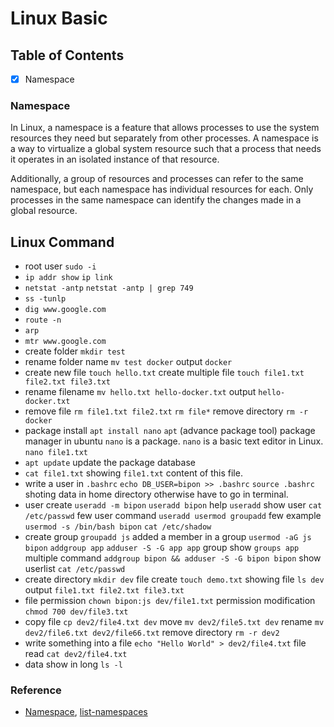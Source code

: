 # Linux Basic


## Table of Contents
- [x] Namespace


### Namespace
In Linux, a namespace is a feature that allows processes to use the system resources they need but separately from other processes. A namespace is a way to virtualize a global system resource such that a process that needs it operates in an isolated instance of that resource.

Additionally, a group of resources and processes can refer to the same namespace, but each namespace has individual resources for each. Only processes in the same namespace can identify the changes made in a global resource.


## Linux Command
- root user `sudo -i`
- `ip addr show` `ip link`
- `netstat -antp` `netstat -antp | grep 749`
- `ss -tunlp`
- `dig www.google.com`
- `route -n`
- `arp`
- `mtr www.google.com`
- create folder `mkdir test`
- rename folder name `mv test docker` output `docker`
- create new file `touch hello.txt` create multiple file `touch file1.txt file2.txt file3.txt`
- rename filename `mv hello.txt hello-docker.txt` output `hello-docker.txt`
- remove file `rm file1.txt file2.txt` `rm file*` remove directory `rm -r docker`
- package install `apt install nano` `apt` (advance package tool) package manager in ubuntu `nano` is a package. `nano` is a basic text editor in Linux. `nano file1.txt`
- `apt update` update the package database
- `cat file1.txt` showing `file1.txt` content of this file.
- write a user in `.bashrc` `echo DB_USER=bipon >> .bashrc` `source .bashrc` shoting data in home directory otherwise have to go in terminal. 
- user create `useradd -m bipon` `useradd bipon`  help `useradd` show user `cat /etc/passwd` few user command `useradd usermod groupadd` few example `usermod -s /bin/bash bipon` `cat /etc/shadow`
- create group `groupadd js` added a member in a group `usermod -aG js bipon` `addgroup app` `adduser -S -G app app` group show `groups app` multiple command `addgroup bipon && adduser -S -G bipon bipon` show userlist `cat /etc/passwd`
- create directory `mkdir dev` file create `touch demo.txt` showing file `ls dev` output `file1.txt file2.txt file3.txt`
- file permission `chown bipon:js dev/file1.txt` permission modification `chmod 700 dev/file3.txt`
- copy file `cp dev2/file4.txt dev` move `mv dev2/file5.txt dev` rename `mv dev2/file6.txt dev2/file66.txt` remove directory `rm -r dev2`
- write something into a file `echo "Hello World" > dev2/file4.txt` file read `cat dev2/file4.txt`
- data show in long `ls -l`

### Reference
- [Namespace](https://man7.org/linux/man-pages/man7/namespaces.7.html), [list-namespaces](https://www.baeldung.com/linux/list-namespaces) 